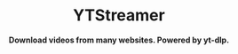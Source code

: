 <h1 align="center">YTStreamer</h1>
<p align="center"><strong>Download videos from many websites. Powered by yt-dlp.</strong></p>